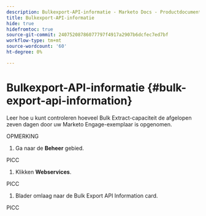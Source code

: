 ```yaml
---
description: Bulkexport-API-informatie - Marketo Docs - Productdocumentatie
title: Bulkexport-API-informatie
hide: true
hidefromtoc: true
source-git-commit: 24075208786077797f4917a2907b6dcfec7ed7bf
workflow-type: tm+mt
source-wordcount: '60'
ht-degree: 0%

---
```


# Bulkexport-API-informatie {#bulk-export-api-information}

Leer hoe u kunt controleren hoeveel Bulk Extract-capaciteit de afgelopen zeven dagen door uw Marketo Engage-exemplaar is opgenomen.

OPMERKING

1. Ga naar de **Beheer** gebied.

PICC

1. Klikken **Webservices**.

PICC

1. Blader omlaag naar de Bulk Export API Information card.

PICC
